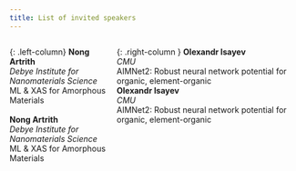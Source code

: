```yaml
---
title: List of invited speakers
---
```


<!-- <object data="/assets/speakers - Sheet1.pdf" width="100%" height="100%" type='application/pdf'></object>
 -->

<style>
  .two-column-container {
    display: flex;
    flex-basis: auto;
  }

  .left-column {
    flex: 1;
    padding: 20px;
    background-color: #f2f2f2;
    font-size: 0.7em;
    line-height: 3.5;
    align-items: flex-start;
  }

  .right-column {
    flex: 1;
    padding: 20px;
    background-color: #ffffff;
    font-size: 0.7em;
  }
</style>

<div class="two-column-container" markdown="block">


{: .left-column}
**Nong Artrith**  
*Debye Institute for Nanomaterials Science*  
ML & XAS for Amorphous Materials     
<br>
**Nong Artrith**  
*Debye Institute for Nanomaterials Science*  
ML & XAS for Amorphous Materials    

{: .right-column }
**Olexandr Isayev**  
*CMU*  
AIMNet2: Robust neural network potential for organic, element-organic
<br>
**Olexandr Isayev**  
*CMU*  
AIMNet2: Robust neural network potential for organic, element-organic


</div>


<!-- | Left Column                                      | Right Column                                                  |
|:--------------------------------------------------|:--------------------------------------------------------------|
| **Nong Artrith**<br>*Debye Institute for Nanomaterials Science*<br>ML & XAS for Amorphous Materials               | **Olexandr Isayev**<br>*CMU*<br>AIMNet2: Robust neural network potential for organic, element-organic molecules and chemical reactions  |
| **Y Z**<br>*University of Michigan*<br>Unusual Dynamics of Tetrahedral Liquids Caused by the Competition between Dynamic Heterogeneity and Structural Heterogeneity | **Volker Deringer**<br>*University of Oxford*<br>Data-driven interatomic potentials for inorganic materials chemistry  |
| **Wissam Saidi**<br>*NETL*<br>(tentative) Materials Modeling and Machine Learning                                   | **Matthew Carbone**<br>*Brookhaven National Laboratory*<br>TBD  |
| **Nikhil Komalla**<br>*The Pennsylvania State University*                                                        | **Rebecca Lindsey**<br>*University of Michigan, Ann Arbor*<br>Explaining Performance of Physics-Informed Machine-Learned Interatomic Models |
 -->








<!-- <div style="display: flex;">

<div style="flex: 1; padding: 20px; background-color: #f2f2f2;">
  <h1>Left Column</h1>
  <p>Nong Artrith      
     *Debye Institute for Nanomaterials Science*     
     ML & XAS for Amorphous Materials</p>
</div>

<div style="flex: 1; padding: 20px; background-color: #ffffff;">
  <h1>Right Column</h1>
  <p> Olexandr Isayev
      *CMU*
      AIMNet2: Robust neural network potential for organic, element-organic molecules and chemical reactions
</p>
</div>

</div>


{:.col-1-2}


Machine Learning Dynamics   


{:.col-1-2}
Nong Artrith   
*University*    
Machine Learning Dynamics    -->